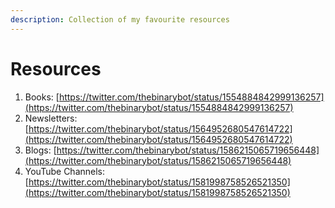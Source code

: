 ```yaml
---
description: Collection of my favourite resources
---
```


# Resources

1. Books: [https://twitter.com/thebinarybot/status/1554884842999136257](https://twitter.com/thebinarybot/status/1554884842999136257)
2. Newsletters: [https://twitter.com/thebinarybot/status/1564952680547614722](https://twitter.com/thebinarybot/status/1564952680547614722)
3. Blogs: [https://twitter.com/thebinarybot/status/1586215065719656448](https://twitter.com/thebinarybot/status/1586215065719656448)
4. YouTube Channels: [https://twitter.com/thebinarybot/status/1581998758526521350](https://twitter.com/thebinarybot/status/1581998758526521350)
